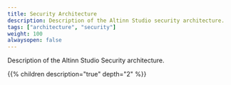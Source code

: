 ```yaml
---
title: Security Architecture
description: Description of the Altinn Studio security architecture.
tags: ["architecture", "security"]
weight: 100
alwaysopen: false
---
```


Description of the Altinn Studio Security architecture.

{{% children description="true" depth="2" %}}





